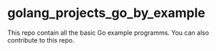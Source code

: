 # golang_projects_go_by_example
This repo contain all the basic Go example programms. You can also contribute to this repo.
